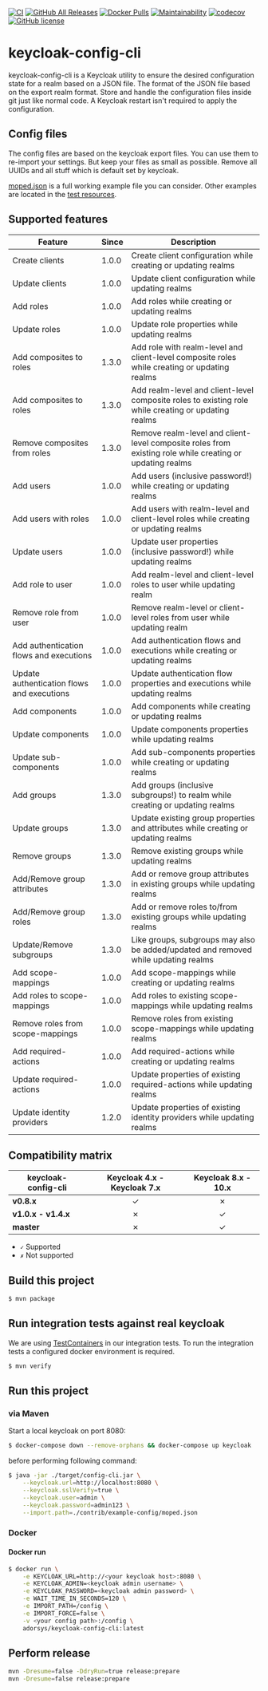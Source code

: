 [![CI](https://github.com/adorsys/keycloak-config-cli/workflows/CI/badge.svg)](https://github.com/adorsys/keycloak-config-cli/actions?query=workflow%3ACI)
[![GitHub All Releases](https://img.shields.io/github/downloads/adorsys/keycloak-config-cli/total?logo=github)](https://github.com/adorsys/keycloak-config-cli/releases)
[![Docker Pulls](https://img.shields.io/docker/pulls/adorsys/keycloak-config-cli?logo=docker)](https://hub.docker.com/r/adorsys/keycloak-config-cli)
[![Maintainability](https://api.codeclimate.com/v1/badges/bd89704bfacbe1fcd215/maintainability)](https://codeclimate.com/github/adorsys/keycloak-config-cli/maintainability) [![codecov](https://codecov.io/gh/adorsys/keycloak-config-cli/branch/master/graph/badge.svg)](https://codecov.io/gh/adorsys/keycloak-config-cli)
[![GitHub license](https://img.shields.io/github/license/adorsys/keycloak-config-cli)](https://github.com/adorsys/keycloak-config-cli/blob/master/LICENSE.txt)

# keycloak-config-cli

keycloak-config-cli is a Keycloak utility to ensure the desired configuration state for a realm based on a JSON file. The format of the JSON file based on the export realm format. Store and handle the configuration files inside git just like normal code. A Keycloak restart isn't required to apply the configuration.

## Config files

The config files are based on the keycloak export files. You can use them to re-import your settings.
But keep your files as small as possible. Remove all UUIDs and all stuff which is default set by keycloak.

[moped.json](./contrib/example-config/moped.json) is a full working example file you can consider.
Other examples are located in the [test resources](./src/test/resources/import-files).

## Supported features

| Feature                                    | Since | Description                                                                                              |
| ------------------------------------------ | ----- | -------------------------------------------------------------------------------------------------------- |
| Create clients                             | 1.0.0 | Create client configuration while creating or updating realms                                            |
| Update clients                             | 1.0.0 | Update client configuration while updating realms                                                        |
| Add roles                                  | 1.0.0 | Add roles while creating or updating realms                                                              |
| Update roles                               | 1.0.0 | Update role properties while updating realms                                                             |
| Add composites to roles                    | 1.3.0 | Add role with realm-level and client-level composite roles while creating or updating realms             |
| Add composites to roles                    | 1.3.0 | Add realm-level and client-level composite roles to existing role while creating or updating realms      |
| Remove composites from roles               | 1.3.0 | Remove realm-level and client-level composite roles from existing role while creating or updating realms |
| Add users                                  | 1.0.0 | Add users (inclusive password!) while creating or updating realms                                        |
| Add users with roles                       | 1.0.0 | Add users with realm-level and client-level roles while creating or updating realms                      |
| Update users                               | 1.0.0 | Update user properties (inclusive password!) while updating realms                                       |
| Add role to user                           | 1.0.0 | Add realm-level and client-level roles to user while updating realm                                      |
| Remove role from user                      | 1.0.0 | Remove realm-level or client-level roles from user while updating realm                                  |
| Add authentication flows and executions    | 1.0.0 | Add authentication flows and executions while creating or updating realms                                |
| Update authentication flows and executions | 1.0.0 | Update authentication flow properties and executions while updating realms                               |
| Add components                             | 1.0.0 | Add components while creating or updating realms                                                         |
| Update components                          | 1.0.0 | Update components properties while updating realms                                                       |
| Update sub-components                      | 1.0.0 | Add sub-components properties while creating or updating realms                                          |
| Add groups                                 | 1.3.0 | Add groups (inclusive subgroups!) to realm while creating or updating realms                             |
| Update groups                              | 1.3.0 | Update existing group properties and attributes while creating or updating realms                        |
| Remove groups                              | 1.3.0 | Remove existing groups while updating realms                                                             |
| Add/Remove group attributes                | 1.3.0 | Add or remove group attributes in existing groups while updating realms                                  |
| Add/Remove group roles                     | 1.3.0 | Add or remove roles to/from existing groups while updating realms                                        |
| Update/Remove subgroups                    | 1.3.0 | Like groups, subgroups may also be added/updated and removed while updating realms                       |
| Add scope-mappings                         | 1.0.0 | Add scope-mappings while creating or updating realms                                                     |
| Add roles to scope-mappings                | 1.0.0 | Add roles to existing scope-mappings while updating realms                                               |
| Remove roles from scope-mappings           | 1.0.0 | Remove roles from existing scope-mappings while updating realms                                          |
| Add required-actions                       | 1.0.0 | Add required-actions while creating or updating realms                                                   |
| Update required-actions                    | 1.0.0 | Update properties of existing required-actions while updating realms                                     |
| Update identity providers                  | 1.2.0 | Update properties of existing identity providers while updating realms                                   |

## Compatibility matrix

| keycloak-config-cli | **Keycloak 4.x - Keycloak 7.x** | **Keycloak 8.x - 10.x** |
| ------------------- | :-----------------------------: | :---------------------: |
| **v0.8.x**          |                ✓                |            ✗            |
| **v1.0.x - v1.4.x** |                ✗                |            ✓            |
| **master**          |                ✗                |            ✓            |

- `✓` Supported
- `✗` Not supported

## Build this project

```bash
$ mvn package
```

## Run integration tests against real keycloak

We are using [TestContainers](https://www.testcontainers.org/) in our integration tests.
To run the integration tests a configured docker environment is required.

```bash
$ mvn verify
```

## Run this project

### via Maven

Start a local keycloak on port 8080:

```bash
$ docker-compose down --remove-orphans && docker-compose up keycloak
```

before performing following command:

```bash
$ java -jar ./target/config-cli.jar \
    --keycloak.url=http://localhost:8080 \
    --keycloak.sslVerify=true \
    --keycloak.user=admin \
    --keycloak.password=admin123 \
    --import.path=./contrib/example-config/moped.json
```

### Docker

#### Docker run

```bash
$ docker run \
    -e KEYCLOAK_URL=http://<your keycloak host>:8080 \
    -e KEYCLOAK_ADMIN=<keycloak admin username> \
    -e KEYCLOAK_PASSWORD=<keycloak admin password> \
    -e WAIT_TIME_IN_SECONDS=120 \
    -e IMPORT_PATH=/config \
    -e IMPORT_FORCE=false \
    -v <your config path>:/config \
    adorsys/keycloak-config-cli:latest
```

## Perform release

```bash
mvn -Dresume=false -DdryRun=true release:prepare
mvn -Dresume=false release:prepare
```
